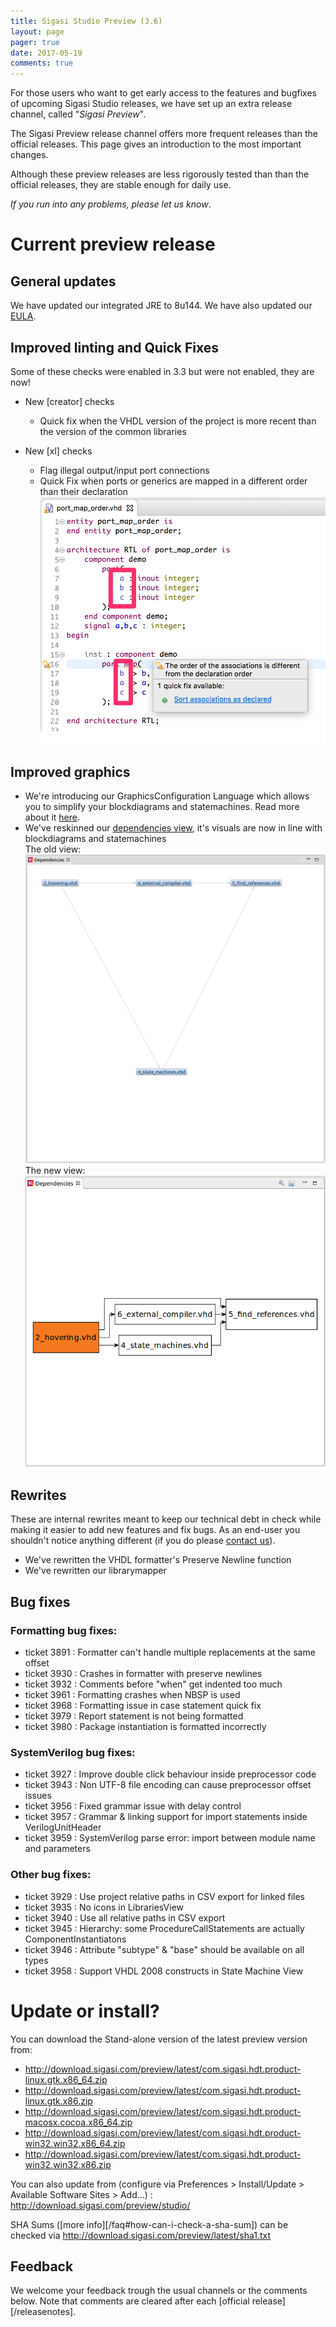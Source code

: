 ```yaml
---
title: Sigasi Studio Preview (3.6)
layout: page
pager: true
date: 2017-05-19
comments: true
---
```


For those users who want to get early access to the features and bugfixes of upcoming Sigasi Studio releases, we have set up an extra release channel, called "*Sigasi Preview*".

The Sigasi Preview release channel offers more frequent releases than the official releases. This page gives an introduction to the most important changes.

Although these preview releases are less rigorously tested than than the official releases, they are stable enough for daily use.

*If you run into any problems, please let us know*.

# Current preview release

## General updates
We have updated our integrated JRE to 8u144. We have also updated our [EULA](http://insights.sigasi.com/eula.html).

## Improved linting and Quick Fixes

Some of these checks were enabled in 3.3 but were not enabled, they are now!

- New [creator] checks
    - Quick fix when the VHDL version of the project is more recent than the version of the common libraries

- New [xl] checks
    - Flag illegal output/input port connections
    - Quick Fix when ports or generics are mapped in a different order than their declaration
    ![Association order](/releasenotes/3.3/association_order.png)

## Improved graphics
- We're introducing our GraphicsConfiguration Language which allows you to simplify your blockdiagrams and statemachines. Read more about it [here](using-graphics-configuration.html).
- We've reskinned our [dependencies view](http://insights.sigasi.com/manual/views.html#dependencies), it's visuals are now in line with blockdiagrams and statemachines  
The old view:
![Old dependencies view](/releasenotes/3.6/oldDependenciesView.png)  
The new view:
![Reskinned dependencies view](/releasenotes/3.6/newDependenciesView.png)  

## Rewrites
These are internal rewrites meant to keep our technical debt in check while making it easier to add new features and fix bugs.
As an end-user you shouldn't notice anything different (if you do please [contact us](mailto:info@sigasi.com)).

- We've rewritten the VHDL formatter's Preserve Newline function
- We've rewritten our librarymapper

## Bug fixes

### Formatting bug fixes:

- ticket 3891 : Formatter can't handle multiple replacements at the same offset
- ticket 3930 : Crashes in formatter with preserve newlines
- ticket 3932 : Comments before "when" get indented too much
- ticket 3961 : Formatting crashes when NBSP is used
- ticket 3968 : Formatting issue in case statement quick fix
- ticket 3979 : Report statement is not being formatted
- ticket 3980 : Package instantiation is formatted incorrectly

### SystemVerilog bug fixes:

- ticket 3927 : Improve double click behaviour inside preprocessor code
- ticket 3943 : Non UTF-8 file encoding can cause preprocessor offset issues
- ticket 3956 : Fixed grammar issue with delay control
- ticket 3957 : Grammar & linking support for import statements inside VerilogUnitHeader
- ticket 3959 : SystemVerilog parse error: import between module name and parameters

### Other bug fixes:

- ticket 3929 : Use project relative paths in CSV export for linked files
- ticket 3935 : No icons in LibrariesView
- ticket 3940 : Use all relative paths in CSV export
- ticket 3945 : Hierarchy: some ProcedureCallStatements are actually ComponentInstantiatons
- ticket 3946 : Attribute "subtype" & "base" should be available on all types
- ticket 3958 : Support VHDL 2008 constructs in State Machine View

# Update or install?

You can download the Stand-alone version of the latest preview version from:

* <http://download.sigasi.com/preview/latest/com.sigasi.hdt.product-linux.gtk.x86_64.zip>
* <http://download.sigasi.com/preview/latest/com.sigasi.hdt.product-linux.gtk.x86.zip>
* <http://download.sigasi.com/preview/latest/com.sigasi.hdt.product-macosx.cocoa.x86_64.zip>
* <http://download.sigasi.com/preview/latest/com.sigasi.hdt.product-win32.win32.x86_64.zip>
* <http://download.sigasi.com/preview/latest/com.sigasi.hdt.product-win32.win32.x86.zip>

You can also update from (configure via Preferences > Install/Update > Available Software Sites > Add...) :
  http://download.sigasi.com/preview/studio/

SHA Sums ([more info][/faq#how-can-i-check-a-sha-sum]) can be checked via <http://download.sigasi.com/preview/latest/sha1.txt>

## Feedback

We welcome your feedback trough the usual channels or the comments below. Note that comments are cleared after each [official release][/releasenotes].


